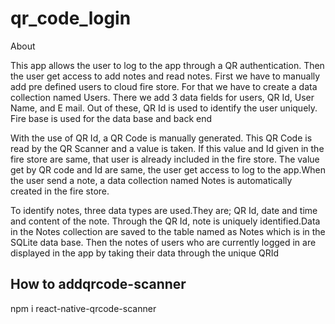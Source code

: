 # qr_code_login

About 

This app allows the user to log to the app through a QR authentication. Then the user get access to add notes and read notes.
First we have to manually add pre defined users to cloud fire store. For that we have to create a data collection named Users. There we add 3 data fields for users, QR Id, User Name, and E mail. Out of these, QR Id is used to identify the user uniquely.
Fire base is used for the data base and back end

With the use of QR Id, a QR Code is manually generated. This QR Code is read by the QR Scanner and a value is taken. If this value and Id given in the fire store are same, that user is already included in the fire store. The value get by QR code and Id are same, the user get access to log to the app.When the user send a note, a data collection named Notes is automatically created in the fire store.

To identify notes, three data types are used.They are; QR Id, date and time and content of the note. Through the QR Id, note is uniquely identified.Data in the Notes collection are saved to the table named as Notes which is in the SQLite data base. Then the notes of users who are currently logged in are displayed in the app by taking their data through the unique QRId

How to addqrcode-scanner
----------------
npm i react-native-qrcode-scanner


